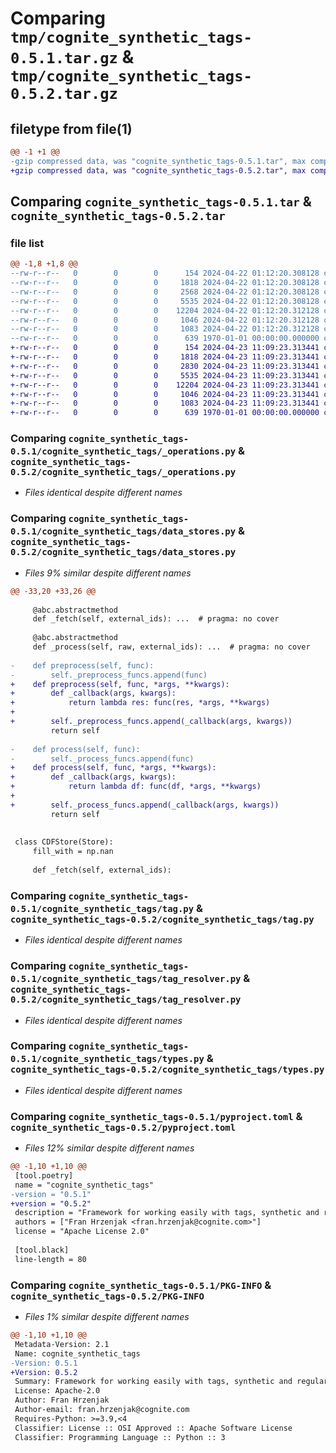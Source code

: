 # Comparing `tmp/cognite_synthetic_tags-0.5.1.tar.gz` & `tmp/cognite_synthetic_tags-0.5.2.tar.gz`

## filetype from file(1)

```diff
@@ -1 +1 @@
-gzip compressed data, was "cognite_synthetic_tags-0.5.1.tar", max compression
+gzip compressed data, was "cognite_synthetic_tags-0.5.2.tar", max compression
```

## Comparing `cognite_synthetic_tags-0.5.1.tar` & `cognite_synthetic_tags-0.5.2.tar`

### file list

```diff
@@ -1,8 +1,8 @@
--rw-r--r--   0        0        0      154 2024-04-22 01:12:20.308128 cognite_synthetic_tags-0.5.1/cognite_synthetic_tags/__init__.py
--rw-r--r--   0        0        0     1818 2024-04-22 01:12:20.308128 cognite_synthetic_tags-0.5.1/cognite_synthetic_tags/_operations.py
--rw-r--r--   0        0        0     2568 2024-04-22 01:12:20.308128 cognite_synthetic_tags-0.5.1/cognite_synthetic_tags/data_stores.py
--rw-r--r--   0        0        0     5535 2024-04-22 01:12:20.308128 cognite_synthetic_tags-0.5.1/cognite_synthetic_tags/tag.py
--rw-r--r--   0        0        0    12204 2024-04-22 01:12:20.312128 cognite_synthetic_tags-0.5.1/cognite_synthetic_tags/tag_resolver.py
--rw-r--r--   0        0        0     1046 2024-04-22 01:12:20.312128 cognite_synthetic_tags-0.5.1/cognite_synthetic_tags/types.py
--rw-r--r--   0        0        0     1083 2024-04-22 01:12:20.312128 cognite_synthetic_tags-0.5.1/pyproject.toml
--rw-r--r--   0        0        0      639 1970-01-01 00:00:00.000000 cognite_synthetic_tags-0.5.1/PKG-INFO
+-rw-r--r--   0        0        0      154 2024-04-23 11:09:23.313441 cognite_synthetic_tags-0.5.2/cognite_synthetic_tags/__init__.py
+-rw-r--r--   0        0        0     1818 2024-04-23 11:09:23.313441 cognite_synthetic_tags-0.5.2/cognite_synthetic_tags/_operations.py
+-rw-r--r--   0        0        0     2830 2024-04-23 11:09:23.313441 cognite_synthetic_tags-0.5.2/cognite_synthetic_tags/data_stores.py
+-rw-r--r--   0        0        0     5535 2024-04-23 11:09:23.313441 cognite_synthetic_tags-0.5.2/cognite_synthetic_tags/tag.py
+-rw-r--r--   0        0        0    12204 2024-04-23 11:09:23.313441 cognite_synthetic_tags-0.5.2/cognite_synthetic_tags/tag_resolver.py
+-rw-r--r--   0        0        0     1046 2024-04-23 11:09:23.313441 cognite_synthetic_tags-0.5.2/cognite_synthetic_tags/types.py
+-rw-r--r--   0        0        0     1083 2024-04-23 11:09:23.313441 cognite_synthetic_tags-0.5.2/pyproject.toml
+-rw-r--r--   0        0        0      639 1970-01-01 00:00:00.000000 cognite_synthetic_tags-0.5.2/PKG-INFO
```

### Comparing `cognite_synthetic_tags-0.5.1/cognite_synthetic_tags/_operations.py` & `cognite_synthetic_tags-0.5.2/cognite_synthetic_tags/_operations.py`

 * *Files identical despite different names*

### Comparing `cognite_synthetic_tags-0.5.1/cognite_synthetic_tags/data_stores.py` & `cognite_synthetic_tags-0.5.2/cognite_synthetic_tags/data_stores.py`

 * *Files 9% similar despite different names*

```diff
@@ -33,20 +33,26 @@
 
     @abc.abstractmethod
     def _fetch(self, external_ids): ...  # pragma: no cover
 
     @abc.abstractmethod
     def _process(self, raw, external_ids): ...  # pragma: no cover
 
-    def preprocess(self, func):
-        self._preprocess_funcs.append(func)
+    def preprocess(self, func, *args, **kwargs):
+        def _callback(args, kwargs):
+            return lambda res: func(res, *args, **kwargs)
+
+        self._preprocess_funcs.append(_callback(args, kwargs))
         return self
 
-    def process(self, func):
-        self._process_funcs.append(func)
+    def process(self, func, *args, **kwargs):
+        def _callback(args, kwargs):
+            return lambda df: func(df, *args, **kwargs)
+
+        self._process_funcs.append(_callback(args, kwargs))
         return self
 
 
 class CDFStore(Store):
     fill_with = np.nan
 
     def _fetch(self, external_ids):
```

### Comparing `cognite_synthetic_tags-0.5.1/cognite_synthetic_tags/tag.py` & `cognite_synthetic_tags-0.5.2/cognite_synthetic_tags/tag.py`

 * *Files identical despite different names*

### Comparing `cognite_synthetic_tags-0.5.1/cognite_synthetic_tags/tag_resolver.py` & `cognite_synthetic_tags-0.5.2/cognite_synthetic_tags/tag_resolver.py`

 * *Files identical despite different names*

### Comparing `cognite_synthetic_tags-0.5.1/cognite_synthetic_tags/types.py` & `cognite_synthetic_tags-0.5.2/cognite_synthetic_tags/types.py`

 * *Files identical despite different names*

### Comparing `cognite_synthetic_tags-0.5.1/pyproject.toml` & `cognite_synthetic_tags-0.5.2/pyproject.toml`

 * *Files 12% similar despite different names*

```diff
@@ -1,10 +1,10 @@
 [tool.poetry]
 name = "cognite_synthetic_tags"
-version = "0.5.1"
+version = "0.5.2"
 description = "Framework for working easily with tags, synthetic and regular, from Cognite Data Fusion (CDF) API."
 authors = ["Fran Hrzenjak <fran.hrzenjak@cognite.com>"]
 license = "Apache License 2.0"
 
 [tool.black]
 line-length = 80
```

### Comparing `cognite_synthetic_tags-0.5.1/PKG-INFO` & `cognite_synthetic_tags-0.5.2/PKG-INFO`

 * *Files 1% similar despite different names*

```diff
@@ -1,10 +1,10 @@
 Metadata-Version: 2.1
 Name: cognite_synthetic_tags
-Version: 0.5.1
+Version: 0.5.2
 Summary: Framework for working easily with tags, synthetic and regular, from Cognite Data Fusion (CDF) API.
 License: Apache-2.0
 Author: Fran Hrzenjak
 Author-email: fran.hrzenjak@cognite.com
 Requires-Python: >=3.9,<4
 Classifier: License :: OSI Approved :: Apache Software License
 Classifier: Programming Language :: Python :: 3
```

